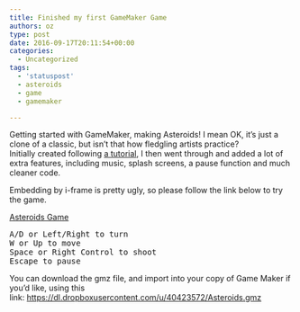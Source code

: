 ```yaml
---
title: Finished my first GameMaker Game
authors: oz
type: post
date: 2016-09-17T20:11:54+00:00
categories:
  - Uncategorized
tags:
  - 'statuspost'
  - asteroids
  - game
  - gamemaker

---
```

Getting started with GameMaker, making Asteroids! I mean OK, it&#8217;s just a clone of a classic, but isn&#8217;t that how fledgling artists practice? Initially created following [a tutorial][1], I then went through and added a lot of extra features, including music, splash screens, a pause function and much cleaner code.

Embedding by i-frame is pretty ugly, so please follow the link below to try the game.

[Asteroids Game][2]

<pre>A/D or Left/Right to turn
W or Up to move
Space or Right Control to shoot
Escape to pause</pre>

You can download the gmz file, and import into your copy of Game Maker if you&#8217;d like, using this link: <https://dl.dropboxusercontent.com/u/40423572/Asteroids.gmz>

 [1]: https://www.youtube.com/watch?v=7XDcSXVUGsE
 [2]: https://dl.dropboxusercontent.com/u/40423572/Asteroids/Asteroids.html